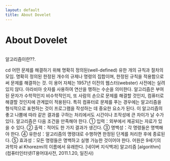 ```yaml
---
layout: default
title: About Dovelet
---
```


<div class="post">
	<h1 class="pageTitle">About Dovelet</h1>
	<img src="{{ '/assets/img/touring.jpg' | prepend: site.baseurl }}" alt=""> 
	<p class="intro">알고리즘이란??.</p>
	<p>cd 어떤 문제를 해결하기 위해 명확히 정의된(well-defined) 유한 개의 규칙과 절차의 모임. 명확히 정의된 한정된 개수의 	규제나 명령의 집합이며, 한정된 규칙을 적용함으로써 문제를 해결하는 것. 이 용어 자체는 1957년 이전의 웹스터(webster) 사전에는 실려 있지 않다. 아라비아 숫자를 사용하여 연산을 행하는 수순을 의미한다. 알고리즘은 부여된 문자가 수학적인지 비수학적인지, 또 사람의 손으로 문제를 해결할 것인지, 컴퓨터로 해결할 것인지에 관계없이 적용된다. 특히 컴퓨터로 문제를 푸는 경우에는 알고리즘을 형식적으로 표현하는 것이 프로그램을 작성하는 데 중요한 요소가 된다. 이 알고리즘의 좋고 나쁨에 따라 같은 결과를 구하는 처리에서도 시간이나 조작성에 큰 차이가 날 수가 있다. 알고리즘은 다음 조건을 만족해야 한다.
① 입력：외부에서 제공되는 자료가 있을 수 있다.
② 출력：적어도 한 가지 결과가 생긴다.
③ 명백성：각 명령들은 명백해야 한다.
④ 유한성：알고리즘의 명령대로 수행하면 한정된 단계를 처리한 후에 종료된다.
⑤ 효과성：모든 명령들은 명백하고 실행 가능한 것이어야 한다. 어원은 9세기의 과학자 al Khorezmi의 이름에서 유래한다.
[네이버 지식백과] 알고리즘 [algorithm] (컴퓨터인터넷IT용어대사전, 2011.1.20, 일진사)</p>

</div>
